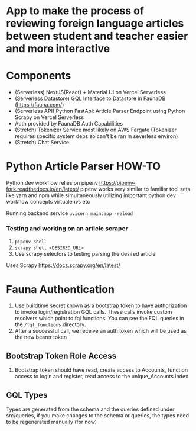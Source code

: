 # App to make the process of reviewing foreign language articles between student and teacher easier and more interactive

# Components

- (Serverless) NextJS(React) + Material UI on Vercel Serverless
- (Serverless Datastore) GQL Interface to Datastore in FaunaDB (https://fauna.com/)
- (Serverless API) Python FastApi: Article Parser Endpoint using Python Scrapy on Vercel Serverless
- Auth provided by FaunaDB Auth Capabilities
- (Stretch) Tokenizer Service most likely on AWS Fargate (Tokenizer requires specific system deps so can't be ran in severless environ)
- (Stretch) Chat Service

# Python Article Parser HOW-TO

Python dev workflow relies on pipenv https://pipenv-fork.readthedocs.io/en/latest/
pipenv works very similar to familiar tool sets like yarn and npm while simultaneously utilizing important python dev workflow concepts virtualenvs etc

Running backend service
`uvicorn main:app -reload`

### Testing and working on an article scraper

1. `pipenv shell`
2. `scrapy shell <DESIRED_URL>`
3. Use scrapy selectors to testing parsing the desired article

Uses Scrapy https://docs.scrapy.org/en/latest/

# Fauna Authentication

1. Use buildtime secret known as a bootstrap token to have authorization to invoke login/registration GQL calls. These calls invoke custom resolvers which point to fql functions. You can see the FQL queries in the `/fql_functions` directory.
2. After a successful call, we receive an auth token which will be used as the new bearer token

## Bootstrap Token Role Access

1. Bootstrap token should have read, create access to Accounts, function access to login and register, read access to the unique_Accounts index

## GQL Types

Types are generated from the schema and the queries defined under src/queries, if you make changes to the schema or queries, the types need to be regenerated manually (for now)
